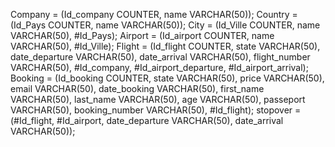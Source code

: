 Company = (Id_company COUNTER, name VARCHAR(50));
Country = (Id_Pays COUNTER, name VARCHAR(50));
City = (Id_Ville COUNTER, name VARCHAR(50), #Id_Pays);
Airport = (Id_airport COUNTER, name VARCHAR(50), #Id_Ville);
Flight = (Id_flight COUNTER, state VARCHAR(50), date_departure VARCHAR(50), date_arrival VARCHAR(50), flight_number VARCHAR(50), #Id_company, #Id_airport_departure, #Id_airport_arrival);
Booking = (Id_booking COUNTER, state VARCHAR(50), price VARCHAR(50), email VARCHAR(50), date_booking VARCHAR(50), first_name VARCHAR(50), last_name VARCHAR(50), age VARCHAR(50), passeport VARCHAR(50), booking_number VARCHAR(50), #Id_flight);
stopover = (#Id_flight, #Id_airport, date_departure VARCHAR(50), date_arrival VARCHAR(50));
